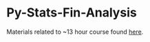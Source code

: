 # Py-Stats-Fin-Analysis

Materials related to ~13 hour course found [here](https://www.coursera.org/learn/python-statistics-financial-analysis).
